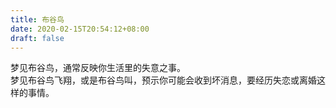 ```yaml
---
title: 布谷鸟
date: 2020-02-15T20:54:12+08:00
draft: false
---
```


梦见布谷鸟，通常反映你生活里的失意之事。<br>
梦见布谷鸟飞翔，或是布谷鸟叫，预示你可能会收到坏消息，要经历失恋或离婚这样的事情。<br>
